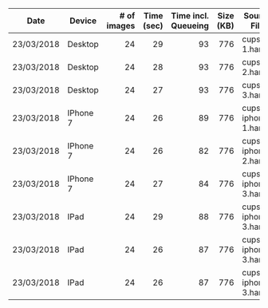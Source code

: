 | Date       | Device   | # of images  | Time (sec) | Time incl. Queueing | Size (KB) | Source File        |
|------------|----------|-------------:|-----------:|--------------------:|----------:|--------------------|
| 23/03/2018 | Desktop  | 24           | 29         | 93                  | 776       | cups-1.har         |
| 23/03/2018 | Desktop  | 24           | 28         | 93                  | 776       | cups-2.har         |
| 23/03/2018 | Desktop  | 24           | 27         | 93                  | 776       | cups-3.har         |
| 23/03/2018 | IPhone 7 | 24           | 26         | 89                  | 776       | cups-iphone-1.har  |
| 23/03/2018 | IPhone 7 | 24           | 26         | 82                  | 776       | cups-iphone-2.har  |
| 23/03/2018 | IPhone 7 | 24           | 27         | 84                  | 776       | cups-iphone-3.har  |
| 23/03/2018 | IPad     | 24           | 29         | 88                  | 776       | cups-iphone-3.har  |
| 23/03/2018 | IPad     | 24           | 26         | 87                  | 776       | cups-iphone-3.har  |
| 23/03/2018 | IPad     | 24           | 26         | 87                  | 776       | cups-iphone-3.har  |